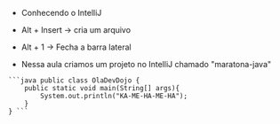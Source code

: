 - Conhecendo o IntelliJ

- Alt + Insert -> cria um arquivo
- Alt + 1 -> Fecha a barra lateral

- Nessa aula criamos um projeto no IntelliJ chamado "maratona-java"

<pre><code>```java public class OlaDevDojo {
    public static void main(String[] args){
        System.out.println("KA-ME-HA-ME-HA");
    }
} ```</code></pre>
